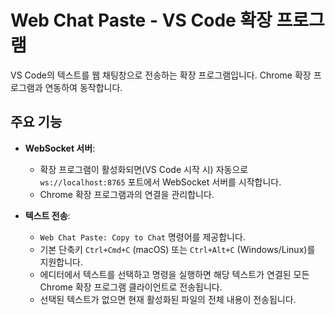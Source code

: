 # Web Chat Paste - VS Code 확장 프로그램

VS Code의 텍스트를 웹 채팅창으로 전송하는 확장 프로그램입니다. Chrome 확장 프로그램과 연동하여 동작합니다.

## 주요 기능

- **WebSocket 서버**:

  - 확장 프로그램이 활성화되면(VS Code 시작 시) 자동으로 `ws://localhost:8765` 포트에서 WebSocket 서버를 시작합니다.
  - Chrome 확장 프로그램과의 연결을 관리합니다.

- **텍스트 전송**:
  - `Web Chat Paste: Copy to Chat` 명령어를 제공합니다.
  - 기본 단축키 `Ctrl+Cmd+C` (macOS) 또는 `Ctrl+Alt+C` (Windows/Linux)를 지원합니다.
  - 에디터에서 텍스트를 선택하고 명령을 실행하면 해당 텍스트가 연결된 모든 Chrome 확장 프로그램 클라이언트로 전송됩니다.
  - 선택된 텍스트가 없으면 현재 활성화된 파일의 전체 내용이 전송됩니다.
